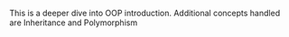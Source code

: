 This is a deeper dive into OOP introduction. Additional concepts handled are Inheritance and Polymorphism
